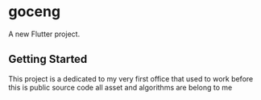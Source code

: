 # goceng

A new Flutter project.

## Getting Started

This project is a dedicated to my very first office that used to work before
this is public source code all asset and algorithms are belong to me
